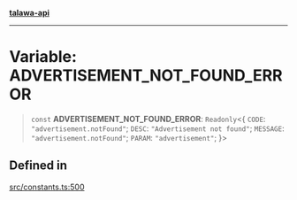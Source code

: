 [**talawa-api**](../../README.md)

***

# Variable: ADVERTISEMENT\_NOT\_FOUND\_ERROR

> `const` **ADVERTISEMENT\_NOT\_FOUND\_ERROR**: `Readonly`\<\{ `CODE`: `"advertisement.notFound"`; `DESC`: `"Advertisement not found"`; `MESSAGE`: `"advertisement.notFound"`; `PARAM`: `"advertisement"`; \}\>

## Defined in

[src/constants.ts:500](https://github.com/Suyash878/talawa-api/blob/e4413cec641a837926071678fed3c7f67234e31e/src/constants.ts#L500)
